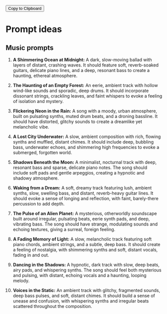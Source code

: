 <button type="button" onclick="navigator.clipboard.writeText('Text to copy')">
    Copy to Clipboard
</button>

# Prompt ideas


## Music prompts

1. **A Shimmering Ocean at Midnight:** A dark, slow-moving ballad with layers of distant, crashing waves. It should feature soft, reverb-soaked guitars, delicate piano lines, and a deep, resonant bass to create a haunting, ethereal atmosphere.

2. **The Haunting of an Empty Forest:** An eerie, ambient track with hollow wind-like sounds and sporadic, deep drums. It should incorporate dissonant strings, crackling leaves, and faint whispers to evoke a feeling of isolation and mystery.

3. **Flickering Neon in the Rain:** A song with a moody, urban atmosphere, built on pulsating synths, muted drum beats, and a droning bassline. It should have distorted, glitchy sounds to create a dreamlike yet melancholic vibe.

4. **A Lost City Underwater:** A slow, ambient composition with rich, flowing synths and muffled, distant chimes. It should include deep, bubbling bass, underwater echoes, and shimmering high frequencies to evoke a submerged, forgotten world.

5. **Shadows Beneath the Moon:** A minimalist, nocturnal track with deep, resonant bass and sparse, delicate piano notes. The song should include soft pads and gentle arpeggios, creating a hypnotic and shadowy atmosphere.

6. **Waking from a Dream:** A soft, dreamy track featuring lush, ambient synths, slow, swelling bass, and distant, reverb-heavy guitar lines. It should evoke a sense of longing and reflection, with faint, barely-there percussion to add depth.

7. **The Pulse of an Alien Planet:** A mysterious, otherworldly soundscape built around irregular, pulsating beats, eerie synth pads, and deep, vibrating bass. The song should have strange, modulating sounds and echoing textures, giving a surreal, foreign feeling.

8. **A Fading Memory of Light:** A slow, melancholic track featuring soft piano chords, ambient strings, and a subtle, deep bass. It should create a feeling of nostalgia, with shimmering synths and soft, distant vocals, fading in and out.

9. **Dancing in the Shadows:** A hypnotic, dark track with slow, deep beats, airy pads, and whispering synths. The song should feel both mysterious and pulsing, with distant, echoing vocals and a haunting, looping melody.

10. **Voices in the Static:** An ambient track with glitchy, fragmented sounds, deep bass pulses, and soft, distant chimes. It should build a sense of unease and confusion, with whispering synths and irregular beats scattered throughout the composition.
